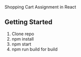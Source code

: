 Shopping Cart Assignment in React
## Getting Started

1. Clone repo
2. npm install
3. npm start
4. npm run build for build
